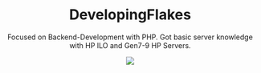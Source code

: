 <center>
  <h1>DevelopingFlakes</h1>
  <p>
    Focused on Backend-Development with PHP. Got basic server knowledge with HP ILO and Gen7-9 HP Servers.
  </p>
  <img src="https://api.githubtrends.io/user/svg/DevelopingFlakes/langs?use_percent=True&include_private=True&loc_metric=changed&compact=True&theme=dark">
</center>
